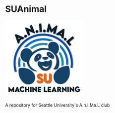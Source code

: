# SUAnimal

<div style=float: right;">

<img src="Logo/250x250 Logo with Text.png"></img>

</div>



A repository for Seattle University's A.n.I.Ma.L club

